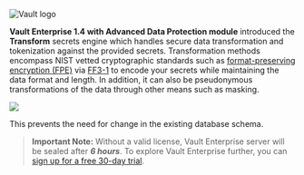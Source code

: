 ![Vault logo](./assets/Vault_Icon_FullColor.png)


**Vault Enterprise 1.4 with Advanced Data Protection module** introduced the **Transform** secrets engine which handles secure data transformation and tokenization against the provided secrets. Transformation methods encompass NIST vetted cryptographic standards such as [format-preserving encryption (FPE)](https://en.wikipedia.org/wiki/Format-preserving_encryption) via [FF3-1](https://csrc.nist.gov/publications/detail/sp/800-38g/rev-1/draft) to encode your secrets while maintaining the data format and length. In addition, it can also be pseudonymous transformations of the data through other means such as masking.

![](./assets/vault-transform.png)

This prevents the need for change in the existing database schema.


> **Important Note:** Without a valid license, Vault Enterprise server will be sealed after ***6 hours***. To explore Vault Enterprise further, you can [sign up for a free 30-day trial](https://www.hashicorp.com/products/vault/trial).
